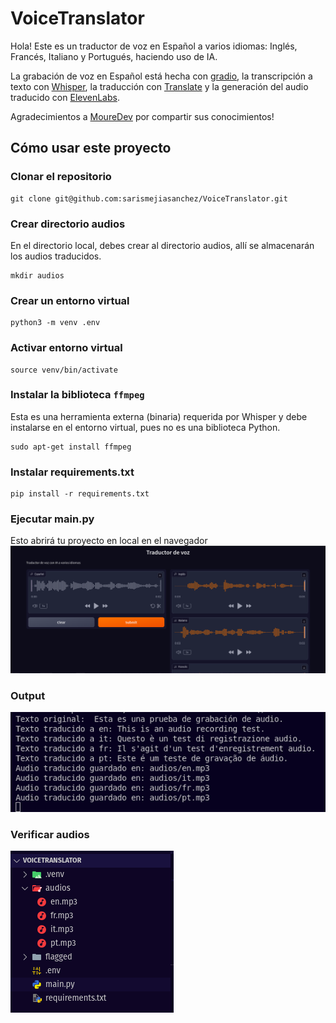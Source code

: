 # VoiceTranslator

Hola! Este es un traductor de voz en Español a varios idiomas: Inglés, Francés, Italiano y Portugués, haciendo uso de IA.

La grabación de voz en Español está hecha con [gradio](https://www.gradio.app/), la transcripción a texto con [Whisper](https://github.com/openai/whisper), la traducción con [Translate](https://github.com/terryyin/translate-python) y la generación del audio traducido con [ElevenLabs](https://elevenlabs.io/docs/api-reference/getting-started).

Agradecimientos a [MoureDev](https://youtu.be/oxLvf2nDCvQ?si=8fC2fkEkYl_FwSfc) por compartir sus conocimientos!


## Cómo usar este proyecto

### Clonar el repositorio

    git clone git@github.com:sarismejiasanchez/VoiceTranslator.git

### Crear directorio audios
En el directorio local, debes crear al directorio audios, allí se almacenarán los audios traducidos.

    mkdir audios


### Crear un entorno virtual

    python3 -m venv .env

### Activar entorno virtual 

    source venv/bin/activate

### Instalar la biblioteca `ffmpeg` 
Esta es una herramienta externa (binaria) requerida por Whisper y debe instalarse en el entorno virtual, pues no es una biblioteca Python.

    sudo apt-get install ffmpeg

### Instalar requirements.txt

    pip install -r requirements.txt
 
 ### Ejecutar main.py
 Esto abrirá tu proyecto en local en el navegador
 ![web](images/web.png)
 
### Output
![output](images/output.png)

### Verificar audios
![audios](images/audios.png)